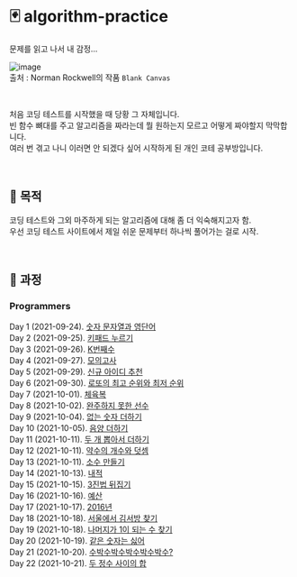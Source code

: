 # :black_joker: algorithm-practice

문제를 읽고 나서 내 감정...

![image](https://user-images.githubusercontent.com/71559880/134534932-40feb9fc-2b65-4fc6-a0d3-f7bdd71e9bb7.png)         
출처 : Norman Rockwell의 작품 `Blank Canvas`

<br>

처음 코딩 테스트를 시작했을 때 당황 그 자체입니다.       
빈 함수 뼈대를 주고 알고리즘을 짜라는데 뭘 원하는지 모르고 어떻게 짜야할지 막막합니다.          
여러 번 겪고 나니 이러면 안 되겠다 싶어 시작하게 된 개인 코테 공부방입니다.

<br>

## :thought_balloon: 목적
코딩 테스트와 그외 마주하게 되는 알고리즘에 대해 좀 더 익숙해지고자 함.      
우선 코딩 테스트 사이트에서 제일 쉬운 문제부터 하나씩 풀어가는 걸로 시작.

<br>

## :feet: 과정
### Programmers      
Day 1 (2021-09-24). [숫자 문자열과 영단어](https://programmers.co.kr/learn/courses/30/lessons/81301)         
Day 2 (2021-09-25). [키패드 누르기](https://programmers.co.kr/learn/courses/30/lessons/67256)         
Day 3 (2021-09-26). [K번째수](https://programmers.co.kr/learn/courses/30/lessons/42748)          
Day 4 (2021-09-27). [모의고사](https://programmers.co.kr/learn/courses/30/lessons/42840)          
Day 5 (2021-09-29). [신규 아이디 추천](https://programmers.co.kr/learn/courses/30/lessons/72410)            
Day 6 (2021-09-30). [로또의 최고 순위와 최저 순위](https://programmers.co.kr/learn/courses/30/lessons/77484)               
Day 7 (2021-10-01). [체육복](https://programmers.co.kr/learn/courses/30/lessons/42862)                       
Day 8 (2021-10-02). [완주하지 못한 선수](https://programmers.co.kr/learn/courses/30/lessons/42576)                     
Day 9 (2021-10-04). [없는 숫자 더하기](https://programmers.co.kr/learn/courses/30/lessons/86051)                      
Day 10 (2021-10-05). [음양 더하기](https://programmers.co.kr/learn/courses/30/lessons/76501)                   
Day 11 (2021-10-11). [두 개 뽑아서 더하기](https://programmers.co.kr/learn/courses/30/lessons/68644)                      
Day 12 (2021-10-11). [약수의 개수와 덧셈](https://programmers.co.kr/learn/courses/30/lessons/77884#)              
Day 13 (2021-10-11). [소수 만들기](https://programmers.co.kr/learn/courses/30/lessons/12977)                        
Day 14 (2021-10-13). [내적](https://programmers.co.kr/learn/courses/30/lessons/70128)                   
Day 15 (2021-10-15). [3진법 뒤집기](https://programmers.co.kr/learn/courses/30/lessons/68935)                
Day 16 (2021-10-16). [예산](https://programmers.co.kr/learn/courses/30/lessons/12982)                        
Day 17 (2021-10-17). [2016년](https://programmers.co.kr/learn/courses/30/lessons/12901)                         
Day 18 (2021-10-18). [서울에서 김서방 찾기](https://programmers.co.kr/learn/courses/30/lessons/12919)                             
Day 19 (2021-10-18). [나머지가 1이 되는 수 찾기](https://programmers.co.kr/learn/courses/30/lessons/87389)                   
Day 20 (2021-10-19). [같은 숫자는 싫어](https://programmers.co.kr/learn/courses/30/lessons/12906)                    
Day 21 (2021-10-20). [수박수박수박수박수박수?](https://programmers.co.kr/learn/courses/30/lessons/12922)                
Day 22 (2021-10-21). [두 정수 사이의 합](https://programmers.co.kr/learn/courses/30/lessons/12912)                     
